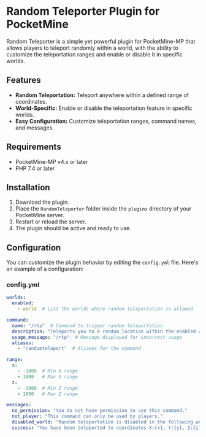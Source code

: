 # Random Teleporter Plugin for PocketMine

Random Teleporter is a simple yet powerful plugin for PocketMine-MP that allows players to teleport randomly within a world, with the ability to customize the teleportation ranges and enable or disable it in specific worlds.

## Features

- **Random Teleportation:** Teleport anywhere within a defined range of coordinates.
- **World-Specific:** Enable or disable the teleportation feature in specific worlds.
- **Easy Configuration:** Customize teleportation ranges, command names, and messages.

## Requirements

- PocketMine-MP v4.x or later
- PHP 7.4 or later

## Installation

1. Download the plugin.
2. Place the `RandomTeleporter` folder inside the `plugins` directory of your PocketMine server.
3. Restart or reload the server.
4. The plugin should be active and ready to use.

## Configuration

You can customize the plugin behavior by editing the `config.yml` file. Here's an example of a configuration:

### config.yml

```yaml
worlds:
  enabled:
    - world  # List the worlds where random teleportation is allowed

command:
  name: "/rtp"  # Command to trigger random teleportation
  description: "Teleports you to a random location within the enabled world."
  usage_message: "/rtp"  # Message displayed for incorrect usage
  aliases:
    - "randomteleport"  # Aliases for the command

range:
  x:
    - -1000  # Min X range
    - 1000   # Max X range
  z:
    - -1000  # Min Z range
    - 1000   # Max Z range

messages:
  no_permission: "You do not have permission to use this command."
  not_player: "This command can only be used by players."
  disabled_world: "Random teleportation is disabled in the following worlds: {worlds}"
  success: "You have been teleported to coordinates X:{x}, Y:{y}, Z:{z}"
